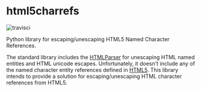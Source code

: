 html5charrefs
=============

![travisci](https://travis-ci.org/bpabel/html5charref.svg)

Python library for escaping/unescaping HTML5 Named Character References.

The standard library includes the [HTMLParser](https://docs.python.org/2/library/htmlparser.html)
for unescaping HTML named entities and HTML unicode escapes.  Unfortunately,
it doesn't include any of the named character entity references defined in
[HTML5](http://dev.w3.org/html5/html-author/charref).  This library 
intends to provide a solution for escaping/unescaping HTML
character references from HTML5.



